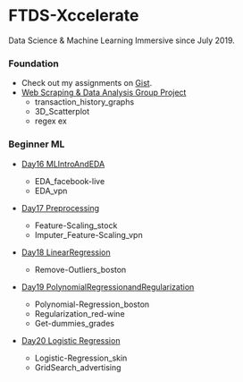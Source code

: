 # FTDS-Xccelerate
Data Science &amp; Machine Learning Immersive since July 2019. 

### Foundation
* Check out my assignments on [Gist](https://gist.github.com/yyzz1010). 
* [Web Scraping & Data Analysis Group Project](https://github.com/yyzz1010/FTDS-Xccelerate/tree/master/Foundation)
  * transaction_history_graphs
  * 3D_Scatterplot
  * regex ex

### Beginner ML
* [Day16 MLIntroAndEDA](https://github.com/yyzz1010/FTDS-Xccelerate/tree/master/BeginnerML/Day16%20MLIntroAndEDA)
  * EDA_facebook-live
  * EDA_vpn

* [Day17 Preprocessing](https://github.com/yyzz1010/FTDS-Xccelerate/tree/master/BeginnerML/Day17%20Preprocessing)
  * Feature-Scaling_stock
  * Imputer_Feature-Scaling_vpn

* [Day18 LinearRegression](https://github.com/yyzz1010/FTDS-Xccelerate/tree/master/BeginnerML/Day18%20LinearRegression)
  * Remove-Outliers_boston

* [Day19 PolynomialRegressionandRegularization](https://github.com/yyzz1010/FTDS-Xccelerate/tree/master/BeginnerML/Day19%20PolynomialRegressionandRegularization)
  * Polynomial-Regression_boston
  * Regularization_red-wine
  * Get-dummies_grades

* [Day20 Logistic Regression](https://github.com/yyzz1010/FTDS-Xccelerate/tree/master/BeginnerML/Day20%20Logistic%20Regression)
  * Logistic-Regression_skin
  * GridSearch_advertising
